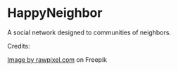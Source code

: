 # HappyNeighbor

A social network designed to communities of neighbors.

Credits:

<a href="https://www.freepik.com/free-photo/wooden-table-product-background_4138755.htm#page=2&query=wooden%20table%20product%20background&position=44&from_view=search">Image by rawpixel.com</a> on Freepik
